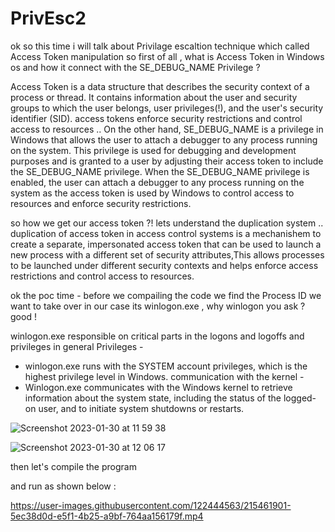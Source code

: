 # PrivEsc2

ok so this time i will talk about Privilage escaltion technique which called Access Token manipulation 
so first of all , what is Access Token in Windows os and how it connect with the SE_DEBUG_NAME Privilege ?

Access Token is a data structure that describes the security context of a process or thread. It contains information about the user and security groups to which the user belongs, user privileges(!), and the user's security identifier (SID). access tokens enforce security restrictions and control access to resources .. On the other hand, SE_DEBUG_NAME is a privilege in Windows that allows the user to attach a debugger to any process running on the system. This privilege is used for debugging and development purposes and is granted to a user by adjusting their access token to include the SE_DEBUG_NAME privilege. When the SE_DEBUG_NAME privilege is enabled, the user can attach a debugger to any process running on the system as the access token is used by Windows to control access to resources and enforce security restrictions.

so how we get our access token ?! lets understand the duplication system ..  
duplication of access token in access control systems is a mechanishem to create a separate, impersonated access token that can be used to launch a new process with a different set of security attributes,This allows processes to be launched under different security contexts and helps enforce access restrictions and control access to resources.

ok the poc time - 
before we compailing the code we find the Process ID we want to take over in our case its winlogon.exe , why winlogon you ask ? good !

winlogon.exe responsible on critical parts in the logons and logoffs and privileges in general 
Privileges - 
* winlogon.exe runs with the SYSTEM account privileges, which is the highest privilege level in Windows.
communication with the kernel - 
* Winlogon.exe communicates with the Windows kernel to retrieve information about the system state, including the status of the logged-on user, and to initiate system shutdowns or restarts.

![Screenshot 2023-01-30 at 11 59 38](https://user-images.githubusercontent.com/122444563/215446067-94c1a087-8367-46af-b1e0-6debc02ca594.png)

![Screenshot 2023-01-30 at 12 06 17](https://user-images.githubusercontent.com/122444563/215447454-13dd0247-9ffc-4957-ac35-8df3515daa8e.png)

then let's compile the program 

and run as shown below : 


https://user-images.githubusercontent.com/122444563/215461901-5ec38d0d-e5f1-4b25-a9bf-764aa156179f.mp4



